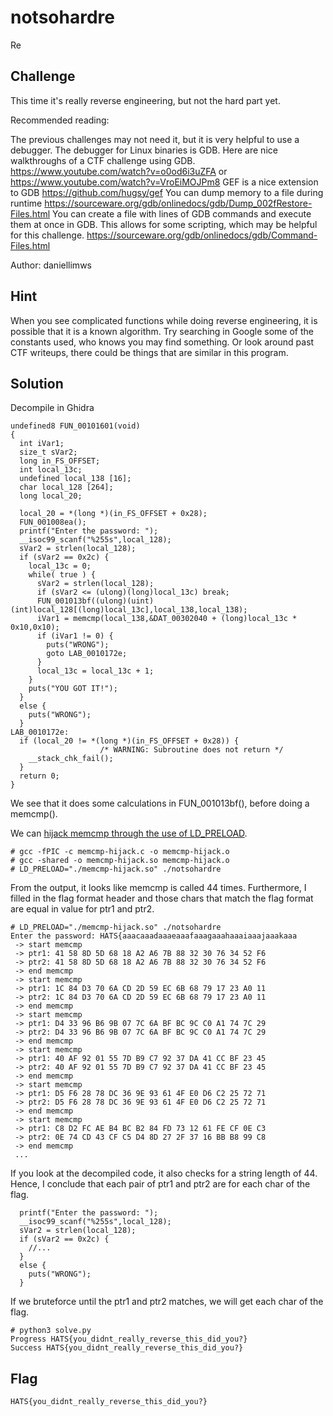 # notsohardre
Re

## Challenge 

This time it's really reverse engineering, but not the hard part yet.

Recommended reading:

The previous challenges may not need it, but it is very helpful to use a debugger. The debugger for Linux binaries is GDB. Here are nice walkthroughs of a CTF challenge using GDB. https://www.youtube.com/watch?v=o0od6i3uZFA or https://www.youtube.com/watch?v=VroEiMOJPm8
GEF is a nice extension to GDB https://github.com/hugsy/gef
You can dump memory to a file during runtime https://sourceware.org/gdb/onlinedocs/gdb/Dump_002fRestore-Files.html
You can create a file with lines of GDB commands and execute them at once in GDB. This allows for some scripting, which may be helpful for this challenge. https://sourceware.org/gdb/onlinedocs/gdb/Command-Files.html

Author: daniellimws

## Hint
When you see complicated functions while doing reverse engineering, it is possible that it is a known algorithm. Try searching in Google some of the constants used, who knows you may find something. Or look around past CTF writeups, there could be things that are similar in this program.

## Solution

Decompile in Ghidra

	undefined8 FUN_00101601(void)
	{
	  int iVar1;
	  size_t sVar2;
	  long in_FS_OFFSET;
	  int local_13c;
	  undefined local_138 [16];
	  char local_128 [264];
	  long local_20;
	  
	  local_20 = *(long *)(in_FS_OFFSET + 0x28);
	  FUN_001008ea();
	  printf("Enter the password: ");
	  __isoc99_scanf("%255s",local_128);
	  sVar2 = strlen(local_128);
	  if (sVar2 == 0x2c) {
	    local_13c = 0;
	    while( true ) {
	      sVar2 = strlen(local_128);
	      if (sVar2 <= (ulong)(long)local_13c) break;
	      FUN_001013bf((ulong)(uint)(int)local_128[(long)local_13c],local_138,local_138);
	      iVar1 = memcmp(local_138,&DAT_00302040 + (long)local_13c * 0x10,0x10);
	      if (iVar1 != 0) {
	        puts("WRONG");
	        goto LAB_0010172e;
	      }
	      local_13c = local_13c + 1;
	    }
	    puts("YOU GOT IT!");
	  }
	  else {
	    puts("WRONG");
	  }
	LAB_0010172e:
	  if (local_20 != *(long *)(in_FS_OFFSET + 0x28)) {
	                    /* WARNING: Subroutine does not return */
	    __stack_chk_fail();
	  }
	  return 0;
	}

We see that it does some calculations in FUN_001013bf(), before doing a memcmp().

We can [hijack memcmp through the use of LD_PRELOAD](https://www.exploit-db.com/papers/13233).

	# gcc -fPIC -c memcmp-hijack.c -o memcmp-hijack.o
	# gcc -shared -o memcmp-hijack.so memcmp-hijack.o
	# LD_PRELOAD="./memcmp-hijack.so" ./notsohardre

From the output, it looks like memcmp is called 44 times. Furthermore, I filled in the flag format header and those chars that match the flag format are equal in value for ptr1 and ptr2.

	# LD_PRELOAD="./memcmp-hijack.so" ./notsohardre
	Enter the password: HATS{aaacaaadaaaeaaafaaagaaahaaaiaaajaaakaaa
	 -> start memcmp
	 -> ptr1: 41 58 8D 5D 68 18 A2 A6 7B 88 32 30 76 34 52 F6 
	 -> ptr2: 41 58 8D 5D 68 18 A2 A6 7B 88 32 30 76 34 52 F6 
	 -> end memcmp
	 -> start memcmp
	 -> ptr1: 1C 84 D3 70 6A CD 2D 59 EC 6B 68 79 17 23 A0 11 
	 -> ptr2: 1C 84 D3 70 6A CD 2D 59 EC 6B 68 79 17 23 A0 11 
	 -> end memcmp
	 -> start memcmp
	 -> ptr1: D4 33 96 B6 9B 07 7C 6A BF BC 9C C0 A1 74 7C 29 
	 -> ptr2: D4 33 96 B6 9B 07 7C 6A BF BC 9C C0 A1 74 7C 29 
	 -> end memcmp
	 -> start memcmp
	 -> ptr1: 40 AF 92 01 55 7D B9 C7 92 37 DA 41 CC BF 23 45 
	 -> ptr2: 40 AF 92 01 55 7D B9 C7 92 37 DA 41 CC BF 23 45 
	 -> end memcmp
	 -> start memcmp
	 -> ptr1: D5 F6 28 78 DC 36 9E 93 61 4F E0 D6 C2 25 72 71 
	 -> ptr2: D5 F6 28 78 DC 36 9E 93 61 4F E0 D6 C2 25 72 71 
	 -> end memcmp
	 -> start memcmp
	 -> ptr1: C8 D2 FC AE B4 BC B2 84 FD 73 12 61 FE CF 0E C3 
	 -> ptr2: 0E 74 CD 43 CF C5 D4 8D 27 2F 37 16 BB B8 99 C8 
	 -> end memcmp
	 ...

If you look at the decompiled code, it also checks for a string length of 44. Hence, I conclude that each pair of ptr1 and ptr2 are for each char of the flag.

	  printf("Enter the password: ");
	  __isoc99_scanf("%255s",local_128);
	  sVar2 = strlen(local_128);
	  if (sVar2 == 0x2c) {
	  	//...
	  }
	  else {
	    puts("WRONG");
	  }

If we bruteforce until the ptr1 and ptr2 matches, we will get each char of the flag.

	# python3 solve.py 
	Progress HATS{you_didnt_really_reverse_this_did_you?}
	Success HATS{you_didnt_really_reverse_this_did_you?}

## Flag

	HATS{you_didnt_really_reverse_this_did_you?}
